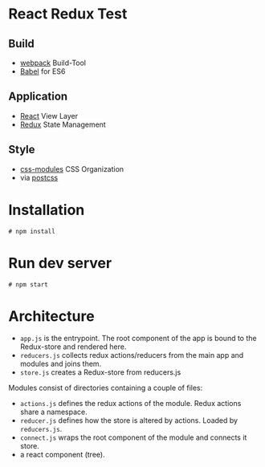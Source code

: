 
# React Redux Test

## Build

  * [webpack](https://webpack.github.io/) Build-Tool
  * [Babel](https://babeljs.io/) for ES6

## Application

  * [React](https://facebook.github.io/react/) View Layer
  * [Redux](http://rackt.github.io/redux/) State Management

## Style

  * [css-modules](https://github.com/css-modules/css-modules) CSS Organization
  * via [postcss](https://github.com/postcss/postcss)


# Installation

    # npm install

# Run dev server

    # npm start

# Architecture

 * `app.js` is the entrypoint. The root component of the app is bound to the Redux-store and rendered here.
 * `reducers.js` collects redux actions/reducers from the main app and modules and joins them.
 * `store.js` creates a Redux-store from reducers.js

Modules consist of directories containing a couple of files:

  * `actions.js` defines the redux actions of the module. Redux actions share a namespace.
  * `reducer.js` defines how the store is altered by actions. Loaded by `reducers.js`.
  * `connect.js` wraps the root component of the module and connects it store.
  * a react component (tree).
